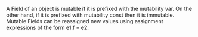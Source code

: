 A Field of an object is mutable if it is prefixed with the mutability var. On
the other hand, if it is prefixed with mutability const then it is immutable.
Mutable Fields can be reassigned new values using assignment expressions of
the form e1.f = e2.
